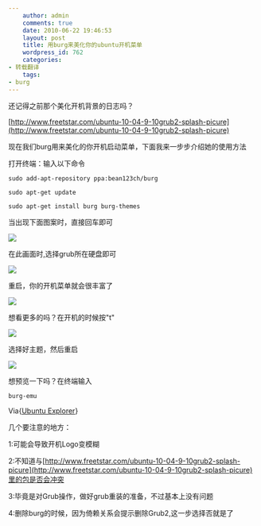 ```yaml
---
    author: admin
    comments: true
    date: 2010-06-22 19:46:53
    layout: post
    title: 用burg来美化你的ubuntu开机菜单
    wordpress_id: 762
    categories:
- 转载翻译
    tags:
- burg
---
```


还记得之前那个美化开机背景的日志吗？

[http://www.freetstar.com/ubuntu-10-04-9-10grub2-splash-picure](http://www.freetstar.com/ubuntu-10-04-9-10grub2-splash-picure)

现在我们burg用来美化的你开机启动菜单，下面我来一步步介绍她的使用方法

打开终端：输入以下命令  

    sudo add-apt-repository ppa:bean123ch/burg   

    sudo apt-get update   

    sudo apt-get install burg burg-themes  

当出现下面图案时，直接回车即可

[![](http://www.freetstar.com/wp-content/uploads/2010/06/Screenshot3-300x215.png)](http://www.freetstar.com/wp-content/uploads/2010/06/Screenshot3.png)

在此画面时,选择grub所在硬盘即可

[![](http://www.freetstar.com/wp-content/uploads/2010/06/Screenshot-1-300x214.png)](http://www.freetstar.com/wp-content/uploads/2010/06/Screenshot-1.png)

重启，你的开机菜单就会很丰富了  

[![](http://www.freetstar.com/wp-content/uploads/2010/06/Selection_015.png)](http://www.freetstar.com/wp-content/uploads/2010/06/Selection_015.png)

想看更多的吗？在开机的时候按"t"

[![](http://www.freetstar.com/wp-content/uploads/2010/06/Selection_017.png)](http://www.freetstar.com/wp-content/uploads/2010/06/Selection_017.png)

选择好主题，然后重启

[![](http://www.freetstar.com/wp-content/uploads/2010/06/Selection_016.png)](http://www.freetstar.com/wp-content/uploads/2010/06/Selection_016.png)

想预览一下吗？在终端输入

    burg-emu

Via{[Ubuntu Explorer](http://ubuntuexplore.blogspot.com/2010/06/ubuntu-how-to-beautify-your-bootloader.html)}

几个要注意的地方：

1:可能会导致开机Logo变模糊

2:不知道与[http://www.freetstar.com/ubuntu-10-04-9-10grub2-splash-picure](http://www.freetstar.com/ubuntu-10-04-9-10grub2-splash-picure)里的包是否会冲突

3:毕竟是对Grub操作，做好grub重装的准备，不过基本上没有问题

4:删除burg的时候，因为倚赖关系会提示删除Grub2,这一步选择否就是了

